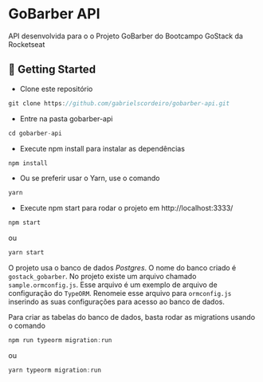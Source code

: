 # GoBarber API
API desenvolvida para o o Projeto GoBarber do Bootcampo GoStack da Rocketseat



## 🚀 Getting Started

+ Clone este repositório 
```jsx
git clone https://github.com/gabrielscordeiro/gobarber-api.git
```
+ Entre na pasta gobarber-api
```jsx
cd gobarber-api
```
+ Execute npm install para instalar as dependências 
```jsx
npm install
```

+ Ou se preferir usar o Yarn, use o comando
```jsx
yarn
```
+ Execute npm start para rodar o projeto em http://localhost:3333/
```jsx
npm start
```
ou
```jsx
yarn start
```

O projeto usa o banco de dados *Postgres*. O nome do banco criado é  `gostack_gobarber`. No projeto existe um arquivo chamado `sample.ormconfig.js`. Esse arquivo é um exemplo de arquivo de configuração do `TypeORM`. Renomeie esse arquivo para `ormconfig.js` inserindo as suas configurações para acesso ao banco de dados.

Para criar as tabelas do banco de dados, basta rodar as migrations usando o comando
```jsx
npm run typeorm migration:run
```
ou
```jsx
yarn typeorm migration:run
```